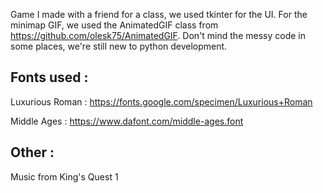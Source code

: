 Game I made with a friend for a class, we used tkinter for the UI.
For the minimap GIF, we used the AnimatedGIF class from https://github.com/olesk75/AnimatedGIF.
Don't mind the messy code in some places, we're still new to python development.

## Fonts used :

Luxurious Roman : https://fonts.google.com/specimen/Luxurious+Roman

Middle Ages : https://www.dafont.com/middle-ages.font

## Other :

Music from King's Quest 1
